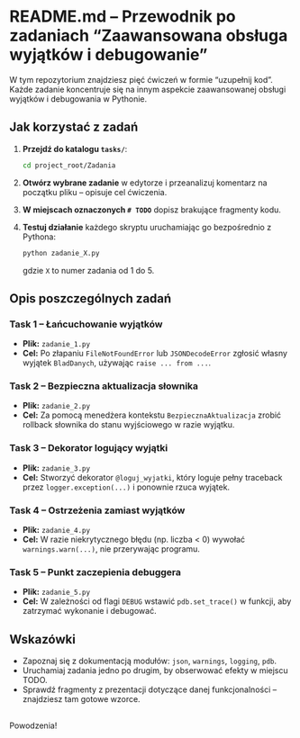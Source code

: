 # README.md – Przewodnik po zadaniach “Zaawansowana obsługa wyjątków i debugowanie”

W tym repozytorium znajdziesz pięć ćwiczeń w formie “uzupełnij kod”. Każde zadanie koncentruje się na innym aspekcie zaawansowanej obsługi wyjątków i debugowania w Pythonie.

## Jak korzystać z zadań

1. **Przejdź do katalogu `tasks/`**:
   ```bash
   cd project_root/Zadania
   ```
2. **Otwórz wybrane zadanie** w edytorze i przeanalizuj komentarz na początku pliku – opisuje cel ćwiczenia.
3. **W miejscach oznaczonych `# TODO`** dopisz brakujące fragmenty kodu.
4. **Testuj działanie** każdego skryptu uruchamiając go bezpośrednio z Pythona:

   ```bash
   python zadanie_X.py
   ```

   gdzie `X` to numer zadania od 1 do 5.

## Opis poszczególnych zadań

### Task 1 – Łańcuchowanie wyjątków

* **Plik:** `zadanie_1.py`
* **Cel:** Po złapaniu `FileNotFoundError` lub `JSONDecodeError` zgłosić własny wyjątek `BladDanych`, używając `raise ... from ...`.

### Task 2 – Bezpieczna aktualizacja słownika

* **Plik:** `zadanie_2.py`
* **Cel:** Za pomocą menedżera kontekstu `BezpiecznaAktualizacja` zrobić rollback słownika do stanu wyjściowego w razie wyjątku.

### Task 3 – Dekorator logujący wyjątki

* **Plik:** `zadanie_3.py`
* **Cel:** Stworzyć dekorator `@loguj_wyjatki`, który loguje pełny traceback przez `logger.exception(...)` i ponownie rzuca wyjątek.

### Task 4 – Ostrzeżenia zamiast wyjątków

* **Plik:** `zadanie_4.py`
* **Cel:** W razie niekrytycznego błędu (np. liczba < 0) wywołać `warnings.warn(...)`, nie przerywając programu.

### Task 5 – Punkt zaczepienia debuggera

* **Plik:** `zadanie_5.py`
* **Cel:** W zależności od flagi `DEBUG` wstawić `pdb.set_trace()` w funkcji, aby zatrzymać wykonanie i debugować.

## Wskazówki

* Zapoznaj się z dokumentacją modułów: `json`, `warnings`, `logging`, `pdb`.
* Uruchamiaj zadania jedno po drugim, by obserwować efekty w miejscu TODO.
* Sprawdź fragmenty z prezentacji dotyczące danej funkcjonalności – znajdziesz tam gotowe wzorce.

##

Powodzenia!
